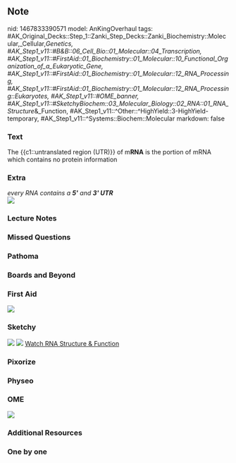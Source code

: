 ## Note
nid: 1467833390571
model: AnKingOverhaul
tags: #AK_Original_Decks::Step_1::Zanki_Step_Decks::Zanki_Biochemistry::Molecular,_Cellular,_Genetics, #AK_Step1_v11::#B&B::06_Cell_Bio::01_Molecular::04_Transcription, #AK_Step1_v11::#FirstAid::01_Biochemistry::01_Molecular::10_Functional_Organization_of_a_Eukaryotic_Gene, #AK_Step1_v11::#FirstAid::01_Biochemistry::01_Molecular::12_RNA_Processing, #AK_Step1_v11::#FirstAid::01_Biochemistry::01_Molecular::12_RNA_Processing::Eukaryotes, #AK_Step1_v11::#OME_banner, #AK_Step1_v11::#SketchyBiochem::03_Molecular_Biology::02_RNA::01_RNA_Structure_&_Function, #AK_Step1_v11::^Other::^HighYield::3-HighYield-temporary, #AK_Step1_v11::^Systems::Biochem::Molecular
markdown: false

### Text
<div>
  The {{c1::untranslated region (UTR)}} of m<b>RNA</b> is the
  portion of mRNA which contains no protein information
</div>

### Extra
<div>
  <div>
    <i>every RNA contains a <b>5'</b> and <b>3' UTR</b></i>
  </div>
</div>
<div>
  <i><img src="paste-27182848016787.jpg"></i>
</div>

### Lecture Notes


### Missed Questions


### Pathoma


### Boards and Beyond


### First Aid
<img src="tmppKZuWy.png">

### Sketchy
<img src="RNA%20Structure%20&%20Function.png"> <img src=
"Screen%20Shot%202022-01-30%20at%209.58.50%20AM.png"> <a href=
"https://dashboard.sketchy.com/study/medical/courses/medical-biochemistry/units/medical-biochemistry-molecular-biology/videos/medical-biochemistry-molecular-biology-rna-rna-structure-and-function?utm_source=anki&utm_medium=partnership&utm_campaign=february_update&utm_content=medical">
Watch RNA Structure & Function</a>

### Pixorize


### Physeo


### OME
<div class="ome-widget">
  <a href="https://onlinemeded.org?ref=anki"><img src=
  "_OME_AnkiFlashcards_General_7.png"></a>
</div>

### Additional Resources


### One by one

